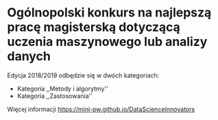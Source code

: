# Ogólnopolski konkurs na najlepszą pracę magisterską dotyczącą uczenia maszynowego lub analizy danych

Edycja 2018/2019 odbędzie się w dwóch kategoriach:

* Kategoria ,,Metody i algorytmy''
* Kategoria ,,Zastosowania''

Więcej informacji
https://mini-pw.github.io/DataScienceInnovators
